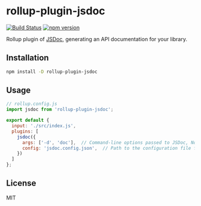 # rollup-plugin-jsdoc

[![Build Status](https://travis-ci.org/fralonra/rollup-plugin-jsdoc.svg?branch=master)](https://travis-ci.org/fralonra/rollup-plugin-jsdoc)
[![npm version](https://img.shields.io/npm/v/rollup-plugin-jsdoc.svg)](https://www.npmjs.com/package/rollup-plugin-jsdoc)

Rollup plugin of [JSDoc](https://jsdoc.app/), generating an API documentation for your library.

## Installation

```bash
npm install -D rollup-plugin-jsdoc
```

## Usage

```js
// rollup.config.js
import jsdoc from 'rollup-plugin-jsdoc';

export default {
  input: './src/index.js',
  plugins: [
    jsdoc({
      args: ['-d', 'doc'],  // Command-line options passed to JSDoc, Note: use "config" to indicate configuration file, do not use "-c" or "--configure" in "args"
      config: 'jsdoc.config.json',  // Path to the configuration file for JSDoc. Default: jsdoc.json
    })
  ]
};
```

## License

MIT